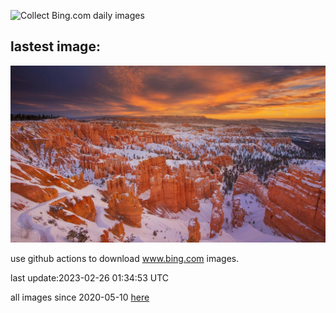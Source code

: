 ![Collect Bing.com daily images](https://github.com/counter2015/bing-daily-images/workflows/Collect%20Bing.com%20daily%20images/badge.svg)
## lastest image:
![](images/BryceAnniv.jpg)

use github actions to download www.bing.com images.

last update:2023-02-26 01:34:53 UTC

all images since 2020-05-10 [here](https://github.com/counter2015/bing-daily-images/tree/master/images) 
